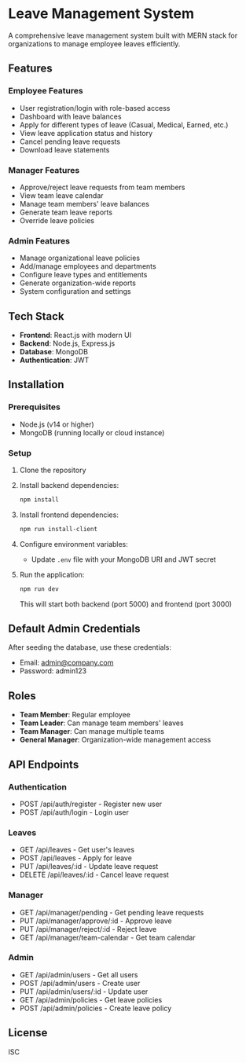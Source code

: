 # Leave Management System

A comprehensive leave management system built with MERN stack for organizations to manage employee leaves efficiently.

## Features

### Employee Features
- User registration/login with role-based access
- Dashboard with leave balances
- Apply for different types of leave (Casual, Medical, Earned, etc.)
- View leave application status and history
- Cancel pending leave requests
- Download leave statements

### Manager Features
- Approve/reject leave requests from team members
- View team leave calendar
- Manage team members' leave balances
- Generate team leave reports
- Override leave policies

### Admin Features
- Manage organizational leave policies
- Add/manage employees and departments
- Configure leave types and entitlements
- Generate organization-wide reports
- System configuration and settings

## Tech Stack
- **Frontend**: React.js with modern UI
- **Backend**: Node.js, Express.js
- **Database**: MongoDB
- **Authentication**: JWT

## Installation

### Prerequisites
- Node.js (v14 or higher)
- MongoDB (running locally or cloud instance)

### Setup

1. Clone the repository
2. Install backend dependencies:
   ```bash
   npm install
   ```

3. Install frontend dependencies:
   ```bash
   npm run install-client
   ```

4. Configure environment variables:
   - Update `.env` file with your MongoDB URI and JWT secret

5. Run the application:
   ```bash
   npm run dev
   ```

   This will start both backend (port 5000) and frontend (port 3000)

## Default Admin Credentials
After seeding the database, use these credentials:
- Email: admin@company.com
- Password: admin123

## Roles
- **Team Member**: Regular employee
- **Team Leader**: Can manage team members' leaves
- **Team Manager**: Can manage multiple teams
- **General Manager**: Organization-wide management access

## API Endpoints

### Authentication
- POST /api/auth/register - Register new user
- POST /api/auth/login - Login user

### Leaves
- GET /api/leaves - Get user's leaves
- POST /api/leaves - Apply for leave
- PUT /api/leaves/:id - Update leave request
- DELETE /api/leaves/:id - Cancel leave request

### Manager
- GET /api/manager/pending - Get pending leave requests
- PUT /api/manager/approve/:id - Approve leave
- PUT /api/manager/reject/:id - Reject leave
- GET /api/manager/team-calendar - Get team calendar

### Admin
- GET /api/admin/users - Get all users
- POST /api/admin/users - Create user
- PUT /api/admin/users/:id - Update user
- GET /api/admin/policies - Get leave policies
- POST /api/admin/policies - Create leave policy

## License
ISC
